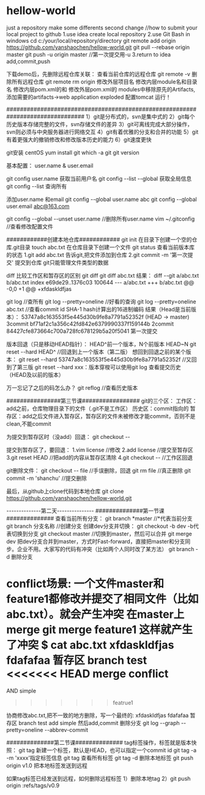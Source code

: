 # hellow-world
just a repository
make some differents
second change
//how to submit your local project to github
1.use idea create local repository
2.use Git Bash in windows
cd c:/your/local/repository/directory
git remote add origin https://github.com/yanshaochen/hellow-world.git
git pull --rebase origin master
git push -u origin master   //第一次提交用-u
3.return to idea add,commit,push 

下载demo后，先删除远程仓库关联：
查看当前仓库的远程仓库
git remote -v
删除所有远程仓库
git remote rm origin
修改外层项目名
修改内层module名和目录名
修改内层pom.xml的<artifactId>和<name>
修改外层pom.xml的<modules>
modules中移除原先的Artifacts,添加需要的artifacts->web application exploded
配置tomcat
运行！

###############################################################################
1）git是分布式的，svn是集中式的
2）git每个历史版本存储完整的文件，svn存储文件的差异
3）git可离线完成大部分操作，svn则必须与中央服务器进行网络交互
4）git有着优雅的分支和合并的功能
5）git有着更强大的撤销修改和修改版本历史的能力
6）git速度更快

git安装 centOS yum install git
which -a git
git version

基本配置：
user.name & user.email

git config user.name  获取当前用户名
git config --list --global  获取全局信息
git config --list 查询所有

添加user.name 和email
git config --global user.name abc
git config --global user.email abc@163.com

git config --global --unset user.name //删除所有user.name
vim ~/.gitconfig  //查看修改配置文件

############创建本地仓库############
git init 在目录下创建一个空的仓库.git目录
touch abc.txt 在仓库目录下创建一个文件
git status  查看当前版本库的状态
1.git add abc.txt  告诉git,把文件添加到仓库
2.git commit -m '第一次提交'   提交到仓库
git只能管理文件类型的数据

diff  比较工作区和暂存区的区别
git diff
git diff abc.txt
结果：
diff --git a/abc.txt b/abc.txt
index e69de29..1376c03 100644
--- a/abc.txt
+++ b/abc.txt
@@ -0,0 +1 @@
+xfdaskldfjas

git log //查所有
git log --pretty=oneline  //好看的查询
git log --pretty=oneline abc.txt   //查看commit id SHA-1 hash计算出的16进制编码
结果（Head是当前版本）：
53747a8c163553f5e445d30b9fe8a7791a52352f (HEAD -> master) 3commit
bf71af2c1a356c42fd842e6379990337f159144b 2commit
84427cfe873664c700a728fc678129b5a20f5041 第一次提交

版本回退（只是移动HEAD指针）：
HEAD^前一个版本，N个前版本 HEAD~N
git reset --hard HEAD^    //回退到上一个版本（第二版）
想回到回退之前的某个版本：
git reset --hard 53747a8c163553f5e445d30b9fe8a7791a52352f   //又回到了第三版
git reset --hard xxx：版本穿梭可以使用git log 查看提交历史（HEAD及以前的版本）

万一忘记了之后的码怎么办？
git reflog  //查看历史版本

################第三节课#################
git的三个区：
工作区：add之前，仓库物理目录下的文件（.git不是工作区）
历史区：commit指向的
暂存区：add之后文件进入暂存区，暂存区的文件未被修改才能commit，否则不是clean,不能commit

为提交到暂存区时（没add）回退：
git checkout -- <file>

提交到暂存区了，要回退：
1.vim license   //修改
2.add license   //提交至暂存区
3.git reset HEAD <file>   //把add的内容从暂存区清除
4.git checkout -- <file>  //工作区回退

git删除文件：
git checkout -- file    //手误删除，回退
git rm file   //真正删除
git commit -m 'shanchu'  //提交删除

最后，从github上clone代码到本地仓库
git clone https://github.com/yanshaochen/hellow-world.git

--------------第二天---------------
##############第一节课##############
查看当前所有分支：
git branch
*master   //*代表当前分支
git branch 分支名称  //创建分支
创建dev分支并切换：
git checkout -b dev
-b代表切换到分支
git checkout master   //切换到master，然后可以合并
git merge dev   把dev分支合并到master，方式时Fast-forward，直接把master和分支同步。企业不用。大家写的代码有冲突（比如两个人同时改了某方法）
git branch -d <name> 删除分支

conflict场景:
一个文件master和feature1都修改并提交了相同文件（比如abc.txt）。就会产生冲突
在master上 merge
git merge feature1
这样就产生了冲突
$ cat abc.txt
xfdaskldfjas
fdafafaa
暂存区
branch test
<<<<<<< HEAD
merge conflict
=======
AND simple
>>>>>>> featrue1

协商修改abc.txt,把不一致的地方删除，写一个最终的:
xfdaskldfjas
fdafafaa
暂存区
branch test
add simple
然后add,commit
删除分支
git log --graph --pretty=oneline --abbrev-commit

##############第二节课##############
tag标签操作，标签就是版本快照：
git tag <name>新建一个标签，默认是HEAD，也可以指定一个commit id
git tag -a <name> -m 'xxxx'指定标签信息
git tag 查看所有标签
git tag -d <tagname>    删除本地标签
git push origin v1.0    把本地标签发送到远程
  
如果tag标签已经发送到远程，如何删除远程标签
1）删除本地tag
2）git push origin :refs/tags/v0.9
